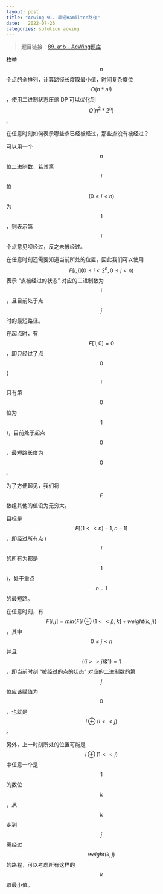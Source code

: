 ```yaml
---
layout: post
title: "Acwing 91. 最短Hamilton路径"
date:   2022-07-26
categories: solution acwing
---
```


> 题目链接：<a href="https://www.acwing.com/problem/content/93/" target="_blank">89. a^b - AcWing题库</a>

枚举 $$n$$ 个点的全排列，计算路径长度取最小值，时间复杂度位 $$O(n*n!)$$，使用二进制状态压缩 DP 可以优化到 $$O(n^2*2^n)$$。

在任意时刻如何表示哪些点已经被经过，那些点没有被经过？

可以用一个 $$n$$ 位二进制数，若其第 $$i$$ 位 $$(0\le i<n)$$ 为 $$1$$，则表示第 $$i$$ 个点意见呗经过，反之未被经过。

在任意时刻还需要知道当前所处的位置，因此我们可以使用 $$F[i,j](0\le i<2^n,0\le j<n)$$ 表示 “点被经过的状态” 对应的二进制数为 $$i$$，且目前处于点 $$j$$ 时的最短路径。

在起点时，有 $$F[1,0]=0$$，即只经过了点 $$0$$ ($$i$$只有第 $$0$$ 位为 $$1$$)，目前处于起点 $$0$$，最短路长度为 $$0$$。

为了方便起见，我们将 $$F$$ 数组其他的值设为无穷大。

目标是 $$F[(1<<n)-1,n-1]$$，即经过所有点 ($$i$$ 的所有为都是 $$1$$)，处于重点 $$n-1$$ 的最短路。

在任意时刻，有 $$F[i,j]=min\{F[i\oplus(1<<j),k]+weight(k,j)\}$$，其中 $$0\le j<n$$ 并且 $$((i>>j)\&1)=1$$，即当前时刻 “被经过的点的状态” 对应的二进制数的第 $$j$$ 位应该赋值为 $$0$$，也就是 $$i\oplus(i<<j)$$。

另外，上一时刻所处的位置可能是 $$i\oplus(1<<j)$$中任意一个是 $$1$$ 的数位 $$k$$，从 $$k$$ 走到 $$j$$ 需经过 $$weight(k,j)$$ 的路程，可以考虑所有这样的 $$k$$ 取最小值。